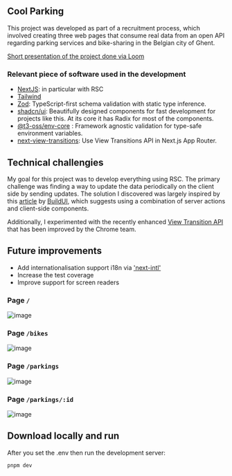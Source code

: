 
## Cool Parking
This project was developed as part of a recruitment process, which involved creating three web pages that consume real data from an open API regarding parking services and bike-sharing in the Belgian city of Ghent.

[Short presentation of the project done via Loom](https://www.loom.com/share/5d2107156ec645c5b96cbb2fdb09cf49?sid=e1deabc6-92d4-4c05-929f-278b85e54746)

### Relevant piece of software used in the development
- [NextJS](https://nextjs.org/): in particular with RSC
- [Tailwind](https://tailwindcss.com)
- [Zod](https://zod.dev/): TypeScript-first schema validation with static type inference.
- [shadcn/ui](https://ui.shadcn.com/): Beautifully designed components for fast development for projects like this. At its core it has Radix for most of the components.
- [@t3-oss/env-core](https://env.t3.gg/) : Framework agnostic validation for type-safe environment variables.
- [next-view-transitions](https://github.com/shuding/next-view-transitions): Use View Transitions API in Next.js App Router.

## Technical challengies
My goal for this project was to develop everything using RSC. The primary challenge was finding a way to update the data periodically on the client side by sending updates.
The solution I discovered was largely inspired by this [article](https://buildui.com/recipes/refresh-react-server-component-on-focus) by [BuildUI](https://buildui.com/), which suggests using a combination of server actions and client-side components.

Additionally, I experimented with the recently enhanced [View Transition API](https://developer.chrome.com/docs/web-platform/view-transitions) that has been improved by the Chrome team.

## Future improvements 
- Add internationalisation support i18n via ['next-intl'](https://github.com/amannn/next-intl)
- Increase the test coverage
- Improve support for screen readers 


### Page  `/`
![image](https://github.com/user-attachments/assets/9d43bdfc-276e-4dff-b524-0cd3f1842a9e)

### Page  `/bikes`
![image](https://github.com/user-attachments/assets/e24893b8-5a87-44d5-9e20-2ef291c3d2a2)

### Page  `/parkings`
![image](https://github.com/user-attachments/assets/42e0cdc9-8b6d-4e29-887b-8f956ea92ce0)

### Page  `/parkings/:id`
![image](https://github.com/user-attachments/assets/aacd57c0-3c8d-45a2-8b01-6f24e7de8a7f)

## Download locally and run
After you set the .env then run the development server:

```bash
pnpm dev
```

